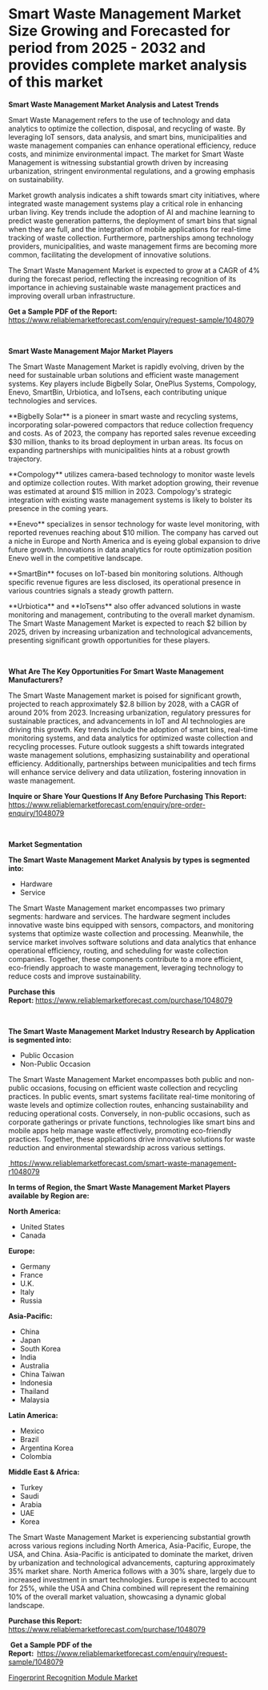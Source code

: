 <p><h1>Smart Waste Management Market Size Growing and Forecasted for period from 2025 - 2032 and provides complete market analysis of this market</h1></p><p><strong>Smart Waste Management Market Analysis and Latest Trends</strong></p>
<p><p>Smart Waste Management refers to the use of technology and data analytics to optimize the collection, disposal, and recycling of waste. By leveraging IoT sensors, data analysis, and smart bins, municipalities and waste management companies can enhance operational efficiency, reduce costs, and minimize environmental impact. The market for Smart Waste Management is witnessing substantial growth driven by increasing urbanization, stringent environmental regulations, and a growing emphasis on sustainability.</p><p>Market growth analysis indicates a shift towards smart city initiatives, where integrated waste management systems play a critical role in enhancing urban living. Key trends include the adoption of AI and machine learning to predict waste generation patterns, the deployment of smart bins that signal when they are full, and the integration of mobile applications for real-time tracking of waste collection. Furthermore, partnerships among technology providers, municipalities, and waste management firms are becoming more common, facilitating the development of innovative solutions.</p><p>The Smart Waste Management Market is expected to grow at a CAGR of 4% during the forecast period, reflecting the increasing recognition of its importance in achieving sustainable waste management practices and improving overall urban infrastructure.</p></p>
<p><strong>Get a Sample PDF of the Report:&nbsp;</strong> <a href="https://www.reliablemarketforecast.com/enquiry/request-sample/1048079?utm_campaign=2316&utm_medium=2&utm_source=Github&utm_content=ia&utm_term=06042025&utm_id=smart-waste-management">https://www.reliablemarketforecast.com/enquiry/request-sample/1048079</a></p>
<p>&nbsp;</p>
<p><strong>Smart Waste Management Major Market Players</strong></p>
<p><p>The Smart Waste Management Market is rapidly evolving, driven by the need for sustainable urban solutions and efficient waste management systems. Key players include Bigbelly Solar, OnePlus Systems, Compology, Enevo, SmartBin, Urbiotica, and IoTsens, each contributing unique technologies and services.</p><p>**Bigbelly Solar** is a pioneer in smart waste and recycling systems, incorporating solar-powered compactors that reduce collection frequency and costs. As of 2023, the company has reported sales revenue exceeding $30 million, thanks to its broad deployment in urban areas. Its focus on expanding partnerships with municipalities hints at a robust growth trajectory.</p><p>**Compology** utilizes camera-based technology to monitor waste levels and optimize collection routes. With market adoption growing, their revenue was estimated at around $15 million in 2023. Compology's strategic integration with existing waste management systems is likely to bolster its presence in the coming years.</p><p>**Enevo** specializes in sensor technology for waste level monitoring, with reported revenues reaching about $10 million. The company has carved out a niche in Europe and North America and is eyeing global expansion to drive future growth. Innovations in data analytics for route optimization position Enevo well in the competitive landscape.</p><p>**SmartBin** focuses on IoT-based bin monitoring solutions. Although specific revenue figures are less disclosed, its operational presence in various countries signals a steady growth pattern.</p><p>**Urbiotica** and **IoTsens** also offer advanced solutions in waste monitoring and management, contributing to the overall market dynamism. The Smart Waste Management Market is expected to reach $2 billion by 2025, driven by increasing urbanization and technological advancements, presenting significant growth opportunities for these players.</p></p>
<p>&nbsp;</p>
<p><strong>What Are The Key Opportunities For Smart Waste Management Manufacturers?</strong></p>
<p><p>The Smart Waste Management market is poised for significant growth, projected to reach approximately $2.8 billion by 2028, with a CAGR of around 20% from 2023. Increasing urbanization, regulatory pressures for sustainable practices, and advancements in IoT and AI technologies are driving this growth. Key trends include the adoption of smart bins, real-time monitoring systems, and data analytics for optimized waste collection and recycling processes. Future outlook suggests a shift towards integrated waste management solutions, emphasizing sustainability and operational efficiency. Additionally, partnerships between municipalities and tech firms will enhance service delivery and data utilization, fostering innovation in waste management.</p></p>
<p><strong>Inquire or Share Your Questions If Any Before Purchasing This Report:</strong> <a href="https://www.reliablemarketforecast.com/enquiry/pre-order-enquiry/1048079?utm_campaign=2316&utm_medium=2&utm_source=Github&utm_content=ia&utm_term=06042025&utm_id=smart-waste-management">https://www.reliablemarketforecast.com/enquiry/pre-order-enquiry/1048079</a></p>
<p>&nbsp;</p>
<p><strong>Market Segmentation</strong></p>
<p><strong>The Smart Waste Management Market Analysis by types is segmented into:</strong></p>
<p><ul><li>Hardware</li><li>Service</li></ul></p>
<p><p>The Smart Waste Management market encompasses two primary segments: hardware and services. The hardware segment includes innovative waste bins equipped with sensors, compactors, and monitoring systems that optimize waste collection and processing. Meanwhile, the service market involves software solutions and data analytics that enhance operational efficiency, routing, and scheduling for waste collection companies. Together, these components contribute to a more efficient, eco-friendly approach to waste management, leveraging technology to reduce costs and improve sustainability.</p></p>
<p><strong>Purchase this Report:&nbsp;</strong><a href="https://www.reliablemarketforecast.com/purchase/1048079?utm_campaign=2316&utm_medium=2&utm_source=Github&utm_content=ia&utm_term=06042025&utm_id=smart-waste-management">https://www.reliablemarketforecast.com/purchase/1048079</a></p>
<p>&nbsp;</p>
<p><strong>The Smart Waste Management Market Industry Research by Application is segmented into:</strong></p>
<p><ul><li>Public Occasion</li><li>Non-Public Occasion</li></ul></p>
<p><p>The Smart Waste Management Market encompasses both public and non-public occasions, focusing on efficient waste collection and recycling practices. In public events, smart systems facilitate real-time monitoring of waste levels and optimize collection routes, enhancing sustainability and reducing operational costs. Conversely, in non-public occasions, such as corporate gatherings or private functions, technologies like smart bins and mobile apps help manage waste effectively, promoting eco-friendly practices. Together, these applications drive innovative solutions for waste reduction and environmental stewardship across various settings.</p></p>
<p><a href="https://www.reliablemarketforecast.com/smart-waste-management-r1048079?utm_campaign=2316&utm_medium=2&utm_source=Github&utm_content=ia&utm_term=06042025&utm_id=smart-waste-management">&nbsp;https://www.reliablemarketforecast.com/smart-waste-management-r1048079</a></p>
<p><strong>In terms of Region, the Smart Waste Management Market Players available by Region are:</strong></p>
<p>
    <p> <strong> North America: </strong>
        <ul>
            <li>United States</li>
            <li>Canada</li>
        </ul>
        </p> 
    <p> <strong> Europe: </strong>
        <ul>
            <li>Germany</li>
            <li>France</li>
            <li>U.K.</li>
            <li>Italy</li>
            <li>Russia</li>
        </ul>
        </p> 
    <p> <strong> Asia-Pacific: </strong>
        <ul>
            <li>China</li>
            <li>Japan</li>
            <li>South Korea</li>
            <li>India</li>
            <li>Australia</li>
            <li>China Taiwan</li>
            <li>Indonesia</li>
            <li>Thailand</li>
            <li>Malaysia</li>
        </ul>
        </p> 
    <p> <strong> Latin America: </strong>
        <ul>
            <li>Mexico</li>
            <li>Brazil</li>
            <li>Argentina Korea</li>
            <li>Colombia</li>
        </ul>
        </p> 
    <p> <strong> Middle East & Africa: </strong>
        <ul>
            <li>Turkey</li>
            <li>Saudi</li>
            <li>Arabia</li>
            <li>UAE</li>
            <li>Korea</li>
        </ul>
    </p>
    </p>
<p><p>The Smart Waste Management Market is experiencing substantial growth across various regions including North America, Asia-Pacific, Europe, the USA, and China. Asia-Pacific is anticipated to dominate the market, driven by urbanization and technological advancements, capturing approximately 35% market share. North America follows with a 30% share, largely due to increased investment in smart technologies. Europe is expected to account for 25%, while the USA and China combined will represent the remaining 10% of the overall market valuation, showcasing a dynamic global landscape.</p></p>
<p><strong>Purchase this Report: </strong><a href="https://www.reliablemarketforecast.com/purchase/1048079?utm_campaign=2316&utm_medium=2&utm_source=Github&utm_content=ia&utm_term=06042025&utm_id=smart-waste-management">https://www.reliablemarketforecast.com/purchase/1048079</a></p>
<p>&nbsp;<strong>Get a Sample PDF of the Report:&nbsp;&nbsp;</strong><a href="https://www.reliablemarketforecast.com/enquiry/request-sample/1048079?utm_campaign=2316&utm_medium=2&utm_source=Github&utm_content=ia&utm_term=06042025&utm_id=smart-waste-management">https://www.reliablemarketforecast.com/enquiry/request-sample/1048079</a></p>
<p><strong></strong></p>
<p><p><a href="https://github.com/bensemilia864/Market-Research-Report-List-1/blob/main/fingerprint-recognition-module-market.md?utm_campaign=2316&utm_medium=2&utm_source=Github&utm_content=ia&utm_term=06042025&utm_id=smart-waste-management">Fingerprint Recognition Module Market</a></p></p>
